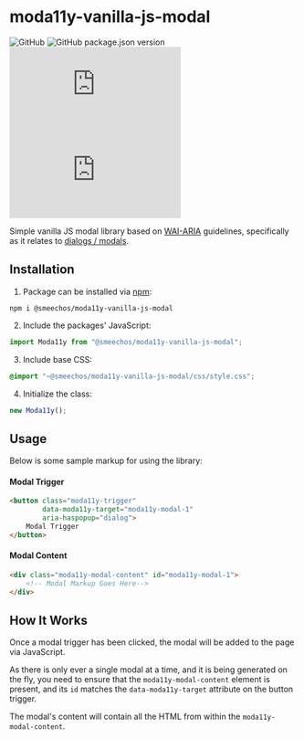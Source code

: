 # moda11y-vanilla-js-modal
![GitHub](https://img.shields.io/github/license/smeechos/moda11y-vanilla-js-modal)
![GitHub package.json version](https://img.shields.io/github/package-json/v/smeechos/moda11y-vanilla-js-modal)
![GitHub JS file size in bytes](https://img.shields.io/github/size/smeechos/moda11y-vanilla-js-modal/index.js?label=JS%20File%20Size)
![GitHub CSS file size in btyes](https://img.shields.io/github/size/smeechos/moda11y-vanilla-js-modal/dist/styles/moda11y-css.min.css?label=CSS%20File%20Size)

Simple vanilla JS modal library based on [WAI-ARIA](https://www.w3.org/WAI/ARIA/apg/) guidelines, specifically
as it relates to [dialogs / modals](https://www.w3.org/WAI/ARIA/apg/patterns/dialogmodal/).

## Installation

1. Package can be installed via [npm](https://www.npmjs.com/package/@smeechos/moda11y-vanilla-js-modal):

```shell
npm i @smeechos/moda11y-vanilla-js-modal
```

2. Include the packages' JavaScript:

```javascript
import Moda11y from "@smeechos/moda11y-vanilla-js-modal";
```

3. Include base CSS:
```css
@import "~@smeechos/moda11y-vanilla-js-modal/css/style.css";
```

4. Initialize the class:

```javascript
new Moda11y();
```

## Usage

Below is some sample markup for using the library:

#### Modal Trigger
```html
<button class="moda11y-trigger"
        data-moda11y-target="moda11y-modal-1"
        aria-haspopup="dialog">
    Modal Trigger
</button>
```

#### Modal Content
```html
<div class="moda11y-modal-content" id="moda11y-modal-1">
    <!-- Modal Markup Goes Here-->
</div>
```

## How It Works

Once a modal trigger has been clicked, the modal will be added to the page via JavaScript.

As there is only ever a single modal at a time, and it is being generated on the fly, you need to
ensure that the `moda11y-modal-content` element is present, and its `id` matches the `data-moda11y-target`
attribute on the button trigger.

The modal's content will contain all the HTML from within the `moda11y-modal-content`.

